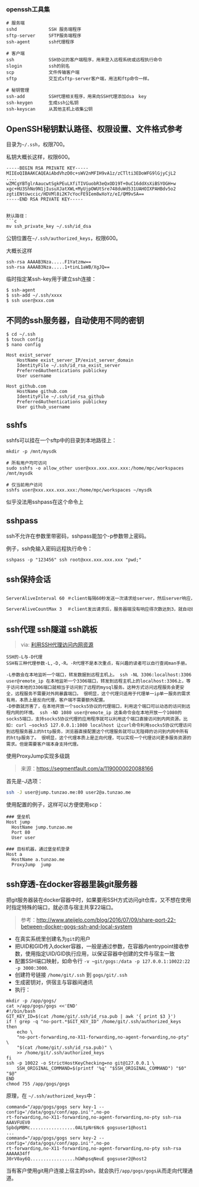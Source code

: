 

### openssh工具集

```
# 服务端
sshd            SSH 服务端程序
sftp-server     SFTP服务端程序
ssh-agent       ssh代理程序

# 客户端
ssh             SSH协议的客户端程序，用来登入远程系统或远程执行命令
slogin          ssh的别名
scp             文件传输客户端
sftp            交互式sftp-server客户端，用法和ftp命令一样。

# 秘钥管理
ssh-add         SSH代理相关程序，用来向SSH代理添加dsa　key
ssh-keygen      生成ssh公私钥
ssh-keyscan     从其他主机上收集公钥
```
## OpenSSH秘钥默认路径、权限设置、文件格式参考

目录为`~/.ssh`，权限700。

私钥大概长这样，权限600。

```none
-----BEGIN RSA PRIVATE KEY-----
MIIEoQIBAAKCAQEAiAbdVhzD0c+sWV2nMFIH9vA1z/zCTlti3EDoWFG9lGjyCjL2
....
wZMCgYBTglrAaucwtSgkPEuLXfiTIVGuobR3eQxOD19T+0uC16ddXsXiBSYOGH+w
xgc+HU3ShNo9N1jIusuXJatXWL+MyUjpOWUtSre748duWd531UAHOIXPAHBdv5o2
zgtiENtUwccic/HDVMl8i2K7cYocFE9Iem8wXoYz/eI/QM9vSA==
​-----END RSA PRIVATE KEY-----
```

```

默认路径：
​```c
mv ssh_private_key ~/.ssh/id_dsa
```

公钥位置在`~/.ssh/authorized_keys`，权限600。

大概长这样
```none
ssh-rsa AAAAB3Nza.....F1Yatzmw==
ssh-rsa AAAAB3Nza.....1+tinL1aWB/XgJQ==
```

临时指定某ssh-key用于建立ssh连接：

```
$ ssh-agent
$ ssh-add ~/.ssh/xxxx
$ ssh user@xxx.com
```



## 不同的ssh服务器，自动使用不同的密钥

```
$ cd ~/.ssh
$ touch config
$ nano config
```

```
Host exist_server
    HostName exist_server_IP/exist_server_domain
    IdentityFile ~/.ssh/id_rsa_exist_server
    PreferredAuthentications publickey
    User username

Host github.com
    HostName github.com
    IdentityFile ~/.ssh/id_rsa_github
    PreferredAuthentications publickey
    User github_username
```



## sshfs

sshfs可以挂在一个sftp中的目录到本地路径上：

```
mkdir -p /mnt/mysdk

# 所有用户均可访问
sudo sshfs -o allow_other user@xxx.xxx.xxx.xxx:/home/mpc/workspaces /mnt/mysdk

# 仅当前用户访问
sshfs user@xxx.xxx.xxx.xxx:/home/mpc/workspaces ~/mysdk
```

似乎没法用sshpass在这个命令上



## sshpass

ssh不允许在参数里带密码，sshpass能加个-p参数带上密码。

例子，ssh免输入密码远程执行命令：
```
sshpass -p "123456" ssh root@xxx.xxx.xxx.xxx "pwd;"
```

## ssh保持会话

```bash

ServerAliveInterval 60 ＃client每隔60秒发送一次请求给server，然后server响应，从而保持连接

ServerAliveCountMax 3  ＃client发出请求后，服务器端没有响应得次数达到3，就自动断开连接，正常情况下，server不会不响应
```



## ssh代理 ssh隧道 ssh跳板

> via: [利用SSH代理访问内网资源](https://blog.dteam.top/posts/2017-07/%E5%88%A9%E7%94%A8ssh%E4%BB%A3%E7%90%86%E8%AE%BF%E9%97%AE%E5%86%85%E7%BD%91%E8%B5%84%E6%BA%90.html)

```
SSH的-L与-D代理
SSH有三种代理参数-L,-D,-R。-R代理不是本次重点，有兴趣的读者可以自行查阅man手册。

-L参数会在本地监听一个端口，转发数据到远程主机上。 ssh -NL 3306:localhost:3306 user@remote_ip 在本地监听一个3306端口，转发到远程主机上的localhost:3306上，等于访问本地的3306端口就相当于访问到了远程的mysql服务。这种方式访问远程服务会更安全，远程服务不需要对外网暴露端口。 很明显，这个代理只适用于代理单一ip单一服务的需求有用，本质上是反向代理，客户端不需要额外配置。
-D参数就厉害了，在本地开放一个socks5协议的代理端口，利用这个端口可以动态的访问到远程内网的环境。 ssh -ND 1080 user@remote_ip 这条命令会在本地开放一个1080的socks5端口，支持socks5协议代理的应用程序就可以利用这个端口直接访问到内网资源。比如: curl –socks5 127.0.0.1:1080 localhost 让curl命令利用socks5协议代理访问到远程服务器上的http服务，浏览器直接配置这个代理服务就可以无阻碍的访问到内网中所有的http服务了。 很明显，这个代理本质上是正向代理，可以实现一个代理访问更多服务资源的需求。但是需要客户端本身支持代理。
```

使用ProxyJump实现多级跳

> 来源：https://segmentfault.com/a/1190000020088166

首先是-J选项：

```bash
ssh -J user@jump.tunzao.me:80 user2@a.tunzao.me
```

使用配置的例子，这样可以方便使用scp：

```
### 堡垒机
Host jump
  HostName jump.tunzao.me
  Port 80
  User user

### 目标机器，通过堡垒机登录
Host a
  HostName a.tunzao.me
  ProxyJump  jump
```



## ssh穿透-在docker容器里装git服务器

把git服务器装在docker容器中时，如果要用SSH方式访问git仓库，又不想在使用时指定特殊的端口，就必须与宿主共享22端口。

> 参考：http://www.ateijelo.com/blog/2016/07/09/share-port-22-between-docker-gogs-ssh-and-local-system

- 在真实系统里创建名为`git`的用户
- 把UID和GID传入docker容器，一般是通过参数，在容器内entrypoint接收参数，使用指定UID/GID执行应用，以保证容器中创建的文件与宿主一致
- 配置SSH端口映射，如命令行 `-v ~git/gogs:/data -p 127.0.0.1:10022:22 -p 3000:3000`.
- 创建符号链接 `/home/git/.ssh` 到 `gogs/git/.ssh`
- 生成密钥对，供宿主与容器间通讯
- 执行：

```
mkdir -p /app/gogs/
cat >/app/gogs/gogs <<'END'
#!/bin/bash
GIT_KEY_ID=$(cat /home/git/.ssh/id_rsa.pub | awk '{ print $3 }')
if ! grep -q "no-port.*$GIT_KEY_ID" /home/git/.ssh/authorized_keys
then
    echo \
    "no-port-forwarding,no-X11-forwarding,no-agent-forwarding,no-pty" \
    "$(cat /home/git/.ssh/id_rsa.pub)" \
    >> /home/git/.ssh/authorized_keys
fi
ssh -p 10022 -o StrictHostKeyChecking=no git@127.0.0.1 \
    SSH_ORIGINAL_COMMAND=$(printf '%q' "$SSH_ORIGINAL_COMMAND") "$0" "$@"
END
chmod 755 /app/gogs/gogs
```



原理，在 `~/.ssh/authorized_keys`中：

```
command="/app/gogs/gogs serv key-1 --config='/data/gogs/conf/app.ini'",no-po
rt-forwarding,no-X11-forwarding,no-agent-forwarding,no-pty ssh-rsa AAAVFUEV0
SpbdpMBMc.................0ALtpNr6Nc6 gogsuser1@host1
...
command="/app/gogs/gogs serv key-2 --config='/data/gogs/conf/app.ini'",no-po
rt-forwarding,no-X11-forwarding,no-agent-forwarding,no-pty ssh-rsa AAAAA34ff
30rV0ay6Q.................hGWhpsqNeuE gogsuser2@host2
```

当有客户使用git用户连接上宿主的ssh，就会执行`/app/gogs/gogs`从而走向代理通道。